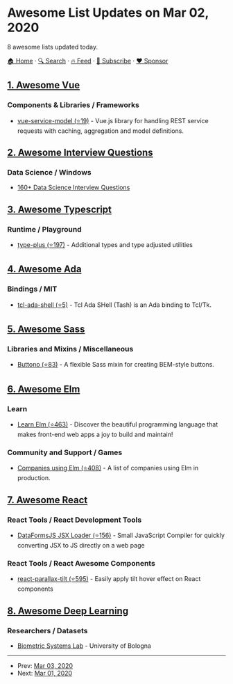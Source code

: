 # Awesome List Updates on Mar 02, 2020

8 awesome lists updated today.

[🏠 Home](/README.md) · [🔍 Search](https://www.trackawesomelist.com/search/) · [🔥 Feed](https://www.trackawesomelist.com/rss.xml) · [📮 Subscribe](https://trackawesomelist.us17.list-manage.com/subscribe?u=d2f0117aa829c83a63ec63c2f&id=36a103854c) · [❤️  Sponsor](https://github.com/sponsors/theowenyoung)



## [1. Awesome Vue](/content/vuejs/awesome-vue/README.md)

### Components & Libraries / Frameworks

*   [vue-service-model (⭐19)](https://github.com/freakzlike/vue-service-model) - Vue.js library for handling REST service requests with caching, aggregation and model definitions.

## [2. Awesome Interview Questions](/content/DopplerHQ/awesome-interview-questions/README.md)

### Data Science / Windows

*   [160+ Data Science Interview Questions](https://hackernoon.com/160-data-science-interview-questions-415s3y2a)

## [3. Awesome Typescript](/content/dzharii/awesome-typescript/README.md)

### Runtime / Playground

*   [type-plus (⭐197)](https://github.com/unional/type-plus) - Additional types and type adjusted utilities

## [4. Awesome Ada](/content/ohenley/awesome-ada/README.md)

### Bindings / MIT

*   [tcl-ada-shell (⭐5)](https://github.com/simonjwright/tcladashell) - Tcl Ada SHell (Tash) is an Ada binding to Tcl/Tk.

## [5. Awesome Sass](/content/Famolus/awesome-sass/README.md)

### Libraries and Mixins / Miscellaneous

*   [Buttono (⭐83)](https://github.com/hsnaydd/buttono) - A flexible Sass mixin for creating BEM-style buttons.

## [6. Awesome Elm](/content/sporto/awesome-elm/README.md)

### Learn

*   [Learn Elm (⭐463)](https://github.com/dwyl/learn-elm) - Discover the beautiful programming language that makes front-end web apps a joy to build and maintain!

### Community and Support / Games

*   [Companies using Elm (⭐408)](https://github.com/jah2488/elm-companies) - A list of companies using Elm in production.

## [7. Awesome React](/content/enaqx/awesome-react/README.md)

### React Tools / React Development Tools

*   [DataFormsJS JSX Loader (⭐156)](https://github.com/dataformsjs/dataformsjs/blob/master/docs/jsx-loader.md) - Small JavaScript Compiler for quickly converting JSX to JS directly on a web page

### React Tools / React Awesome Components

*   [react-parallax-tilt (⭐595)](https://github.com/mkosir/react-parallax-tilt) - Easily apply tilt hover effect on React components

## [8. Awesome Deep Learning](/content/ChristosChristofidis/awesome-deep-learning/README.md)

### Researchers / Datasets

*   [Biometric Systems Lab](http://biolab.csr.unibo.it/home.asp) - University of Bologna

---

- Prev: [Mar 03, 2020](/content/2020/03/03/README.md)
- Next: [Mar 01, 2020](/content/2020/03/01/README.md)